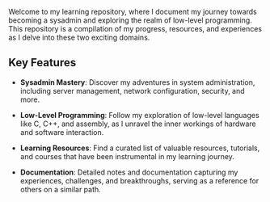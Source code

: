Welcome to my learning repository, where I document my journey towards becoming a sysadmin and exploring the realm of low-level programming. This repository is a compilation of my progress, resources, and experiences as I delve into these two exciting domains.

## Key Features

- **Sysadmin Mastery**: Discover my adventures in system administration, including server management, network configuration, security, and more.

- **Low-Level Programming**: Follow my exploration of low-level languages like C, C++, and assembly, as I unravel the inner workings of hardware and software interaction.

- **Learning Resources**: Find a curated list of valuable resources, tutorials, and courses that have been instrumental in my learning journey.

- **Documentation**: Detailed notes and documentation capturing my experiences, challenges, and breakthroughs, serving as a reference for others on a similar path.


